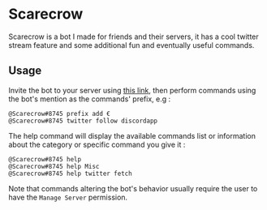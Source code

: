 Scarecrow
=========

Scarecrow is a bot I made for friends and their servers, it has a cool twitter stream feature and some additional fun and eventually useful commands.

## Usage

Invite the bot to your server using [this link][bot invite], then perform commands using the bot's mention as the commands' prefix, e.g :

```
@Scarecrow#8745 prefix add €
@Scarecrow#8745 twitter follow discordapp
```

The help command will display the available commands list or information about the category or specific command you give it :

```
@Scarecrow#8745 help
@Scarecrow#8745 help Misc
@Scarecrow#8745 help twitter fetch
```

Note that commands altering the bot's behavior usually require the user to have the ``Manage Server`` permission.

[bot invite]: https://discordapp.com/oauth2/authorize?client_id=172350367122718720&scope=bot&permissions=84992